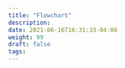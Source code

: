 ```yaml
---
title: "Flowchart"
description:
date: 2021-06-16T16:31:33-04:00
weight: 99
draft: false
tags:
---
```

